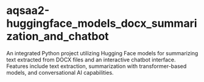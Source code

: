 # aqsaa2-huggingface_models_docx_summarization_and_chatbot
An integrated Python project utilizing Hugging Face models for summarizing text extracted from DOCX files and an interactive chatbot interface. Features include text extraction, summarization with transformer-based models, and conversational AI capabilities.
